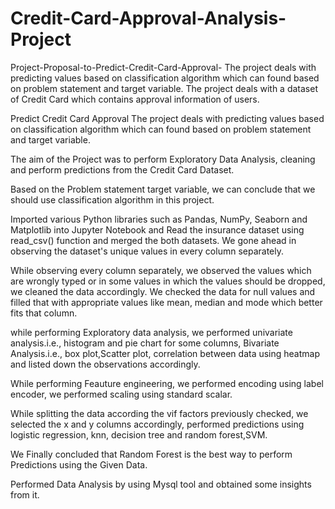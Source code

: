 # Credit-Card-Approval-Analysis-Project
Project-Proposal-to-Predict-Credit-Card-Approval-
The project deals with predicting values based on classification algorithm which can found based on problem statement and target variable. The project deals with a dataset of Credit Card which contains approval information of users. 

Predict Credit Card Approval
The project deals with predicting values based on classification algorithm which can found based on problem statement and target variable.

The aim of the Project was to perform Exploratory Data Analysis, cleaning and perform predictions from the Credit Card Dataset.

Based on the Problem statement target variable, we can conclude that we should use classification algorithm in this project.

Imported various Python libraries such as Pandas, NumPy, Seaborn and Matplotlib into Jupyter Notebook and Read the insurance dataset using read_csv() function and merged the both datasets. We gone ahead in observing the dataset's unique values in every column separately.

While observing every column separately, we observed the values which are wrongly typed or in some values in which the values should be dropped, we cleaned the data accordingly. We checked the data for null values and filled that with appropriate values like mean, median and mode which better fits that column.

while performing Exploratory data analysis, we performed univariate analysis.i.e., histogram and pie chart for some columns, Bivariate Analysis.i.e., box plot,Scatter plot, correlation between data using heatmap and listed down the observations accordingly.

While performing Feauture engineering, we performed encoding using label encoder, we performed scaling using standard scalar.

While splitting the data according the vif factors previously checked, we selected the x and y columns accordingly, performed predictions using logistic regression, knn, decision tree and random forest,SVM.

We Finally concluded that Random Forest is the best way to perform Predictions using the Given Data.

Performed Data Analysis by using Mysql tool and obtained some insights from it.

